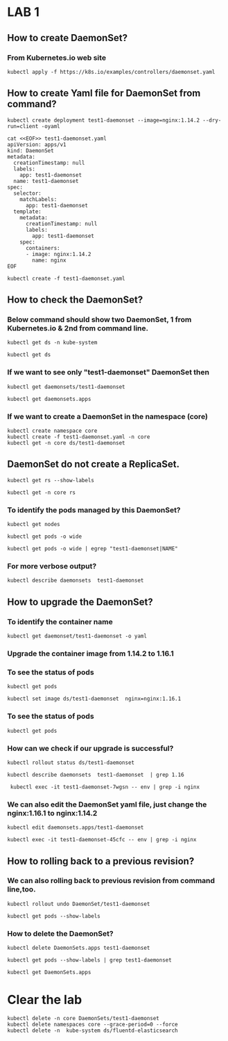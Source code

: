 
# LAB 1
## How to create DaemonSet?
### From Kubernetes.io web site
```
kubectl apply -f https://k8s.io/examples/controllers/daemonset.yaml
```


## How to create Yaml file for DaemonSet from command?
```
kubectl create deployment test1-daemonset --image=nginx:1.14.2 --dry-run=client -oyaml
```

```
cat <<EOF>> test1-daemonset.yaml
apiVersion: apps/v1
kind: DaemonSet
metadata:
  creationTimestamp: null
  labels:
    app: test1-daemonset
  name: test1-daemonset
spec:
  selector:
    matchLabels:
      app: test1-daemonset
  template:
    metadata:
      creationTimestamp: null
      labels:
        app: test1-daemonset
    spec:
      containers:
      - image: nginx:1.14.2
        name: nginx
EOF

```

```
kubectl create -f test1-daemonset.yaml
```

## How to check the DaemonSet?
### Below command should show two DaemonSet, 1 from Kubernetes.io & 2nd from command line.
```
kubectl get ds -n kube-system
```
```
kubectl get ds
```
### If we want to see only "test1-daemonset" DaemonSet then
```
kubectl get daemonsets/test1-daemonset 

```

```
kubectl get daemonsets.apps 
```

### If we want to create a DaemonSet in the namespace (core)

```
kubectl create namespace core
kubectl create -f test1-daemonset.yaml -n core
kubectl get -n core ds/test1-daemonset
```

## DaemonSet do not create a ReplicaSet.

```
kubectl get rs --show-labels
```

```
kubectl get -n core rs
```


### To identify the pods managed by this DaemonSet?

```
kubectl get nodes
```

```
kubectl get pods -o wide 
```

```
kubectl get pods -o wide | egrep "test1-daemonset|NAME"
```


### For more verbose output?
```
kubectl describe daemonsets  test1-daemonset 
```


## How to upgrade the DaemonSet?

### To identify the container name
```
kubectl get daemonset/test1-daemonset -o yaml
```

### Upgrade the container image from 1.14.2 to 1.16.1
### To see the status of pods
```
kubectl get pods
```
```
kubectl set image ds/test1-daemonset  nginx=nginx:1.16.1
```

### To see the status of pods
```
kubectl get pods
```

### How can we check if our upgrade is successful?
```
kubectl rollout status ds/test1-daemonset
```

```
kubectl describe daemonsets  test1-daemonset  | grep 1.16
```


```
 kubectl exec -it test1-daemonset-7wgsn -- env | grep -i nginx
```


### We can also edit the DaemonSet yaml file, just change the nginx:1.16.1 to nginx:1.14.2
```
kubectl edit daemonsets.apps/test1-daemonset
```



```
kubectl exec -it test1-daemonset-45cfc -- env | grep -i nginx
```

## How to rolling  back to a previous revision?

### We can also rolling back to previous revision from command line,too. 


```
kubectl rollout undo DaemonSet/test1-daemonset 
```

```
kubectl get pods --show-labels
```


### How to delete the DaemonSet?
```
kubectl delete DaemonSets.apps test1-daemonset
```

```
kubectl get pods --show-labels | grep test1-daemonset
```

```
kubectl get DaemonSets.apps
```



# Clear the lab 

```
kubectl delete -n core DaemonSets/test1-daemonset
kubectl delete namespaces core --grace-period=0 --force
kubectl delete -n  kube-system ds/fluentd-elasticsearch
```


